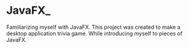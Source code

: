 # JavaFX_
Familiarizing myself with JavaFX.
This project was created to make a desktop application trivia game. While introducing myself to pieces of JavaFX.

